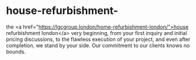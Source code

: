 # house-refurbishment-
 the &lt;a href="https://lgcgroup.london/home-refurbishment-london/">house refurbishment london&lt;/a> very beginning, from your first inquiry and initial pricing discussions, to the flawless execution of your project, and even after completion, we stand by your side. Our commitment to our clients knows no bounds.

